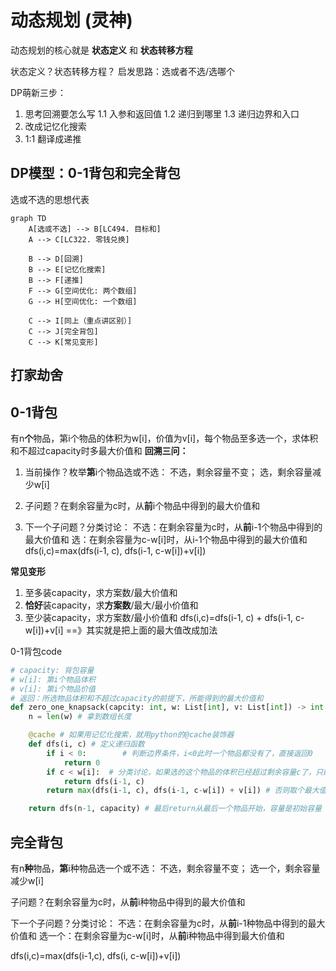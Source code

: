 # 动态规划 (灵神)
动态规划的核心就是 **状态定义** 和 **状态转移方程**

状态定义？状态转移方程？
启发思路：选或者不选/选哪个

DP萌新三步：
1. 思考回溯要怎么写
    1.1 入参和返回值
    1.2 递归到哪里
    1.3 递归边界和入口
2. 改成记忆化搜索
3. 1:1 翻译成递推

## DP模型：0-1背包和完全背包
选或不选的思想代表
```mermaid
graph TD
    A[选或不选] --> B[LC494. 目标和]
    A --> C[LC322. 零钱兑换]
    
    B --> D[回溯]
    B --> E[记忆化搜索]
    B --> F[递推]
    F --> G[空间优化: 两个数组]
    G --> H[空间优化: 一个数组]
    
    C --> I[同上（重点讲区别）]
    C --> J[完全背包]
    C --> K[常见变形]
```

## 打家劫舍


## 0-1背包
有n**个**物品，第i个物品的体积为w[i]，价值为v[i]，每个物品至多选一个，求体积和不超过capacity时多最大价值和
**回溯三问：**
1. 当前操作？枚举**第**i个物品选或不选：
                        不选，剩余容量不变；
                        选，剩余容量减少w[i]

2. 子问题？在剩余容量为c时，从**前**i个物品中得到的最大价值和

3. 下一个子问题？分类讨论：
                不选：在剩余容量为c时，从**前**i-1个物品中得到的最大价值和
                选：在剩余容量为c-w[i]时，从i-1个物品中得到的最大价值和
                dfs(i,c)=max(dfs(i-1, c), dfs(i-1, c-w[i])+v[i])

**常见变形**
1. 至多装capacity，求方案数/最大价值和
2. **恰好**装capacity，求**方案数**/最大/最小价值和
3. 至少装capacity，求方案数/最小价值和
dfs(i,c)=dfs(i-1, c) + dfs(i-1, c-w[i])+v[i]  ==》其实就是把上面的最大值改成加法


0-1背包code
```python
# capacity: 背包容量
# w[i]: 第i个物品体积
# v[i]: 第i个物品价值
# 返回：所选物品体积和不超过capacity的前提下，所能得到的最大价值和
def zero_one_knapsack(capcity: int, w: List[int], v: List[int]) -> int:
    n = len(w) # 拿到数组长度

    @cache # 如果用记忆化搜索，就用python的@cache装饰器
    def dfs(i, c) # 定义递归函数
        if i < 0:        # 判断边界条件，i<0此时一个物品都没有了，直接返回0
            return 0
        if c < w[i]:  # 分类讨论，如果选的这个物品的体积已经超过剩余容量c了，只能不选
            return dfs(i-1, c)
        return max(dfs(i-1, c), dfs(i-1, c-w[i]) + v[i]) # 否则取个最大值

    return dfs(n-1, capacity) # 最后return从最后一个物品开始，容量是初始容量
```

## 完全背包
有n**种**物品，**第**i种物品选一个或不选：
    不选，剩余容量不变；
    选一个，剩余容量减少w[i]

子问题？在剩余容量为c时，从**前**i种物品中得到的最大价值和

下一个子问题？分类讨论：
    不选：在剩余容量为c时，从**前**i-1种物品中得到的最大价值和
    选一个：在剩余容量为c-w[i]时，从**前**i种物品中得到最大价值和

dfs(i,c)=max(dfs(i-1,c), dfs(i, c-w[i])+v[i])
